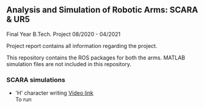 ## Analysis and Simulation of Robotic Arms: SCARA & UR5 
Final Year B.Tech. Project 08/2020 - 04/2021

Project report contains all information regarding the project.

This repository contains the ROS packages for both the arms. MATLAB simulation files are not included in this repository.

### SCARA simulations

- 'H' character writing [Video link](https://youtu.be/aVlcPpxdjcQ)  
To run
